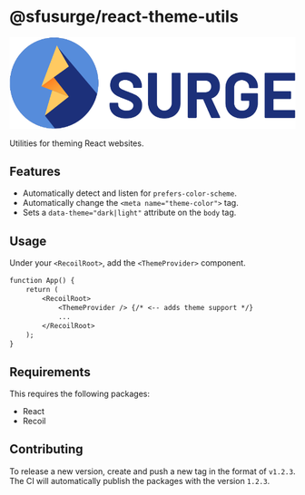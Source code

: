 # @sfusurge/react-theme-utils

<img src=".github/assets/surge.svg" alt="SFU Surge Logo" />

Utilities for theming React websites.

## Features

-   Automatically detect and listen for `prefers-color-scheme`.
-   Automatically change the `<meta name="theme-color">` tag.
-   Sets a `data-theme="dark|light"` attribute on the `body` tag.

## Usage

Under your `<RecoilRoot>`, add the `<ThemeProvider>` component.

```tsx
function App() {
	return (
		<RecoilRoot>
			<ThemeProvider /> {/* <-- adds theme support */}
			...
		</RecoilRoot>
	);
}
```

## Requirements

This requires the following packages:

-   React
-   Recoil

## Contributing

To release a new version, create and push a new tag in the format of `v1.2.3`. The CI will automatically publish the packages with the version `1.2.3`.
